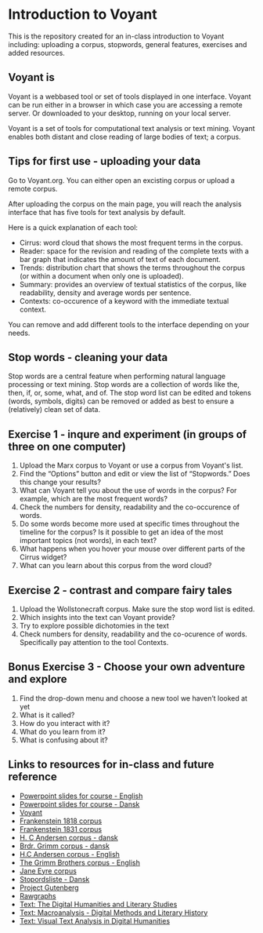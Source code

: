 # Introduction to Voyant
This is the repository created for an in-class introduction to Voyant including: uploading a corpus, stopwords, general features, exercises and added resources. 

## Voyant is
Voyant is a webbased tool or set of tools displayed in one interface. Voyant can be run either in a browser in which case you are accessing a remote server. Or downloaded to your desktop, running on your local server. 

Voyant is a set of tools for computational text analysis or text mining. Voyant enables both distant and close reading of large bodies of text; a corpus. 

## Tips for first use - uploading your data
Go to Voyant.org. 
You can either open an excisting corpus or upload a remote corpus. 

After uploading the corpus on the main page, you will reach the analysis interface that has five tools for text analysis by default. 

Here is a quick explanation of each tool:
* Cirrus: word cloud that shows the most frequent terms in the corpus. 
* Reader: space for the revision and reading of the complete texts with a bar graph that indicates the amount of text of each document. 
* Trends: distribution chart that shows the terms throughout the corpus (or within a document when only one is uploaded). 
* Summary: provides an overview of textual statistics of the corpus, like readability, density and average words per sentence. 
* Contexts: co-occurence of a keyword with the immediate textual context. 

You can remove and add different tools to the interface depending on your needs. 

## Stop words - cleaning your data
Stop words are a central feature when performing natural language processing or text mining. 
Stop words are a collection of words like the, then, if, or, some, what, and of.
The stop word list can be edited and tokens (words, symbols, digits) can be removed or added as best to ensure a (relatively) clean set of data. 

##  Exercise 1 - inqure and experiment (in groups of three on one computer)
1. Upload the Marx corpus to Voyant or use a corpus from Voyant's list.
2. Find the “Options” button and edit or view the list of “Stopwords.” Does this change your results?
3. What can Voyant tell you about the use of words in the corpus? For example, which are the most frequent words?
4. Check the numbers for density, readability and the co-occurence of words. 
5. Do some words become more used at specific times throughout the timeline for the corpus? Is it possible to get an idea of the most important topics (not words), in each text?
6. What happens when you hover your mouse over different
parts of the Cirrus widget? 
7. What can you learn about this corpus from the word cloud? 

## Exercise 2 - contrast and compare fairy tales
1. Upload the Wollstonecraft corpus. Make sure the stop word list is edited. 
2. Which insights into the text can Voyant provide?
3. Try to explore possible dichotomies in the text
4. Check numbers for density, readability and the co-ocurence of words. Specifically pay attention to the tool Contexts. 

## Bonus Exercise 3 - Choose your own adventure and explore 
1. Find the drop-down menu and choose a new tool we haven’t looked
at yet
2. What is it called?
3. How do you interact with it?
4. What do you learn from it?
5. What is confusing about it?

## Links to resources for in-class and future reference
* [Powerpoint slides for course - English](https://github.com/karolinevildlyng/Introduction-to-Voyant/blob/main/PP%20Introduction%20to%20Digital%20Methods%20(1).pdf)
* [Powerpoint slides for course - Dansk](https://github.com/karolinevildlyng/Introduction-to-Voyant/blob/main/PP%20Introduktion%20til%20digitale%20metoder%20dansk.pdf)
* [Voyant](https://voyant-tools.org/)
* [Frankenstein 1818 corpus](https://github.com/karolinevildlyng/Introduction-to-Voyant/blob/main/Frankenstein%201818%20corpus.txt)
* [Frankenstein 1831 corpus](https://github.com/karolinevildlyng/Introduction-to-Voyant/blob/main/Frankenstein%201831%20corpus.txt)
* [H. C Andersen corpus - dansk](https://github.com/karolinevildlyng/Introduction-to-Voyant/blob/main/HC%20Andersen%20corpus%20(dansk).zip)
* [Brdr. Grimm corpus - dansk](https://github.com/karolinevildlyng/Introduction-to-Voyant/blob/main/Br%C3%B8drene%20Grimm%20corpus%20(dansk).zip)
* [H.C Andersen corpus - English](https://github.com/karolinevildlyng/Introduction-to-Voyant/blob/main/HC%20Andersen%20fairy%20tale%20corpus.zip)
* [The Grimm Brothers corpus - English](https://github.com/karolinevildlyng/Introduction-to-Voyant/blob/main/The%20Grimm%20Brothers%20fairy%20tale%20corpus.zip)
* [Jane Eyre corpus](https://github.com/karolinevildlyng/Introduction-to-Voyant/blob/main/Jane%20Eyre%20corpus.zip)
* [Stopordsliste - Dansk](https://github.com/karolinevildlyng/Introduction-to-Voyant/blob/main/Stop%20word%20list%20-%20dansk)
* [Project Gutenberg](https://www.gutenberg.org/)
* [Rawgraphs](https://rawgraphs.io/)
* [Text: The Digital Humanities and Literary Studies](https://fdslive.oup.com/www.oup.com/academic/pdf/openaccess/9780198850489.pdf)
* [Text: Macroanalysis - Digital Methods and Literary History](http://www.digitalhermeneutics.com/wp-content/uploads/2020/06/WEEK-2-Jockers-Macroanalysis-Ch-2.pdf)
* [Text: Visual Text Analysis in Digital Humanities](https://onlinelibrary.wiley.com/doi/full/10.1111/cgf.12873)
